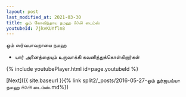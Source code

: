 ```yaml
---
layout: post
last_modified_at: 2021-03-30
title: ஓம் கோவிந்தாய நமஹ ௧௦௮ டைம்ஸ்
youtubeId: 7jkvKUYfln8
---
```

 
 
 ஓம் ஸர்வபாவநாயை நமஹ  
 
 -  யார் அனைத்தையும் உருவாக்கி கவனித்துக்கொள்கிறார்கள் 
 
  
 
  
 
 
 
 
 
 


{% include youtubePlayer.html id=page.youtubeId %}
 
[Next]({{ site.baseurl }}{% link  split2/_posts/2016-05-27-ஓம் துர்ஜயய்யா நமஹ ௧௦௮ டைம்ஸ்.md%})
 

